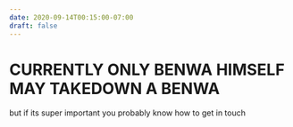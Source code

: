 ```yaml
---
date: 2020-09-14T00:15:00-07:00
draft: false
---
```


# CURRENTLY ONLY BENWA HIMSELF MAY TAKEDOWN A BENWA

but if its super important you probably know how to get in touch
